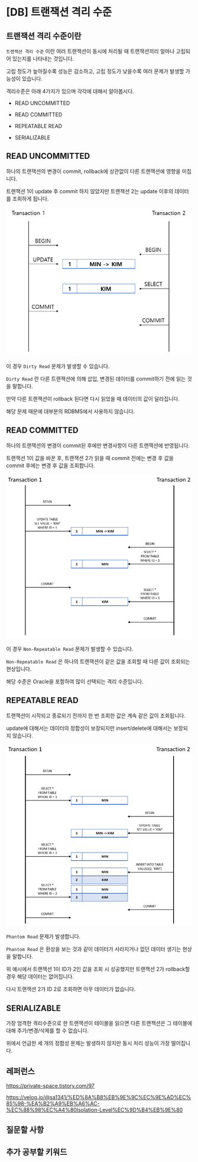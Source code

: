 # [DB] 트랜잭션 격리 수준

## 트랜잭션 격리 수준이란

`트랜잭션 격리 수준` 이란 여러 트랜잭션이 동시에 처리될 때 트랜잭션끼리 얼마나 고립되어 있는지를 나타내는 것입니다.

고립 정도가 높아질수록 성능은 감소하고, 고립 정도가 낮을수록 여러 문제가 발생할 가능성이 있습니다.



격리수준은 아래 4가지가 있으며 각각에 대해서 알아봅시다.

* READ UNCOMMITTED

* READ COMMITTED

* REPEATABLE READ
* SERIALIZABLE



## READ UNCOMMITTED

하나의 트랜잭션의 변경이 commit, rollback에 상관없이 다른 트랜잭션에 영향을 미칩니다.

트랜잭션 1이 update 후 commit 하지 않았지만 트랜잭션 2는 update 이후의 데이터를 조회하게 됩니다.

![img](../images/DB/04_uncommited.png)

이 경우 `Dirty Read` 문제가 발생할 수 있습니다.

`Dirty Read` 란 다른 트랜잭션에 의해 삽입, 변경된 데이터를 commit하기 전에 읽는 것을 말합니다.

만약 다른 트랜잭션이 rollback 된다면 다시 읽었을 때 데이터의 값이 달라집니다.

해당 문제 때문에 대부분의 RDBMS에서 사용하지 않습니다.



## READ COMMITTED

하나의 트랜잭션의 변경이 commit된 후에만 변경사항이 다른 트랜잭션에 반영됩니다.

트랜잭션 1이 값을 바꾼 후, 트랜잭션 2가 읽을 때 commit 전에는 변경 후 값을 commit 후에는 변경 후 값을 조회합니다.

![img](../images/DB/4_commited.png)

이 경우 `Non-Repeatable Read` 문제가 발생할 수 있습니다.

 `Non-Repeatable Read` 은 하나의 트랜잭션이 같은 값을 조회할 때 다른 값이 조회되는 현상입니다.

해당 수준은 Oracle을 포함하여 많이 선택되는 격리 수준입니다.



## REPEATABLE READ

트랜잭션이 시작되고 종료되기 전까지 한 번 조회한 값은 계속 같은 값이 조회됩니다.

update에 대해서는 데이터의 정합성이 보장되지만 insert/delete에 대해서는 보장되지 않습니다.

![img](../images/DB/04_repeatable.png)

`Phantom Read` 문제가 발생합니다.

`Phantom Read` 은 환상을 보는 것과 같이 데이터가 사라지거나 없던 데이터 생기는 현상을 말합니다.

위 예시에서 트랜잭션 1이 ID가 2인 값을 조회 시 성공했지만 트랜잭션 2가 rollback할 경우 해당 데이터는 없어집니다.

다시 트랜잭션 2가 ID 2로 조회하면 아무 데이터가 없습니다.





## SERIALIZABLE

가장 엄격한 격리수준으로 한 트랜잭션이 테이블을 읽으면 다른 트랜잭션은 그 테이블에 대해 추가/변경/삭제를 할 수 없습니다.

위에서 언급한 세 개의 정합성 문제는 발생하지 않지만 동시 처리 성능이 가장 떨어집니다.



## 레퍼런스

https://private-space.tistory.com/97

https://velog.io/@sa1341/%ED%8A%B8%EB%9E%9C%EC%9E%AD%EC%85%98-%EA%B2%A9%EB%A6%AC-%EC%88%98%EC%A4%80Isolation-Level%EC%9D%B4%EB%9E%80

## 질문할 사항
## 추가 공부할 키워드

